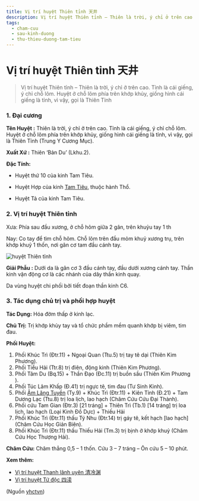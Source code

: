```yaml
---
title: Vị trí huyệt Thiên tỉnh 天井
description: Vị trí huyệt Thiên tỉnh – Thiên là trời, ý chỉ ở trên cao. Tỉnh là cái giếng, ý chỉ chỗ lõm. Huyệt ở chỗ lõm phía trên khớp khủy, giống hình cái giếng là tỉnh, vì vậy, gọi là Thiên Tỉnh 
tags:
  - cham-cuu
  - sau-kinh-duong
  - thu-thieu-duong-tam-tieu
---
```


# Vị trí huyệt Thiên tỉnh 天井 

> Vị trí huyệt Thiên tỉnh – Thiên là trời, ý chỉ ở trên cao. Tỉnh là cái giếng, ý chỉ chỗ lõm. Huyệt ở chỗ lõm phía trên khớp khủy, giống hình cái giếng là tỉnh, vì vậy, gọi là Thiên Tỉnh 

### 1. Đại cương

**Tên Huyệt :** Thiên là trời, ý chỉ ở trên cao. Tỉnh là cái giếng, ý chỉ chỗ lõm. Huyệt ở chỗ lõm phía trên khớp khủy, giống hình cái giếng là tỉnh, vì vậy, gọi là Thiên Tỉnh (Trung Y Cương Mục).

**Xuất Xứ :** Thiên ‘Bản Du’ (Lkhu.2).

**Đặc Tính:**

+ Huyệt thứ 10 của kinh Tam Tiêu.

+ Huyệt Hợp của kinh [Tam Tiêu](/yhctvn/kinh-thu-thieu-duong-tam-tieu), thuộc hành Thổ.

+ Huyệt Tả của kinh Tam Tiêu.

### 2. Vị trí huyệt Thiên tỉnh

Xưa: Phía sau đầu xương, ở chỗ hõm giữa 2 gân, trên khuỷu tay 1 th

Nay: Co tay để tìm chỗ hõm. Chỗ lõm trên đầu mỏm khuỷ xương trụ, trên khớp khuỷ 1 thốn, nơi gân cơ tam đầu cánh tay.

![huyệt Thiên tỉnh](/imgs/yhctvn/huyet-thien-tinh-300x169.jpg)

**Giải Phẫu :** Dưới da là gân cơ 3 đầu cánh tay, đầu dưới xương cánh tay. Thần kinh vận động cơ là các nhánh của dây thần kinh quay.

Da vùng huyệt chi phối bởi tiết đoạn thần kinh C6.

### 3. Tác dụng chủ trị và phối hợp huyệt

**Tác Dụng:** Hóa đờm thấp ở kinh lạc.

**Chủ Trị:** Trị khớp khủy tay và tổ chức phầm mềm quanh khớp bị viêm, tim đau.

**Phối Huyệt:**

1. Phối Khúc Trì (Đtr.11) + Ngoại Quan (Ttu.5) trị tay tê dại (Thiên Kim Phương).
2. Phối Tiểu Hải (Ttr.8) trị điên, động kinh (Thiên Kim Phương).
3. Phối Tâm Du (Bq.15) + Thần Đạo (Đc.11) trị buồn sầu (Thiên Kim Phương ).
4. Phối Túc Lâm Khấp (Đ.41) trị ngực tê, tim đau (Tư Sinh Kinh).
5. Phối [Âm Lăng Tuyền](/yhctvn/vi-tri-huyet-am-lang-tuyen-%e9%98%b4%e9%99%b5%e6%b3%89) (Ty.9) + Khúc Trì (Đtr.11) + Kiên Tỉnh (Đ.21) + Tam Dương Lạc (Ttu.8) trị loa lịch, lao hạch (Châm Cứu Cứu Đại Thành).
6. Phối cứu Tam Gian (Đtr.3) [21 tráng] + Thiên Trì (Tb.1) [14 tráng] trị loa lịch, lao hạch (Loại Kinh Đồ Dực) + Thiếu Hải
7. Phối Khúc Trì (Đtr.11) thấu Tý Nhu (Đtr.14) trị gáy tê, kết hạch [lao hạch] (Châm Cứu Học Giản Biên).
8. Phối Khúc Trì (Đtr.11) thấu Thiếu Hải (Tm.3) trị bịnh ở khớp khuỷ (Châm Cứu Học Thượng Hải).

**Châm Cứu:** Châm thẳng 0,5 – 1 thốn. Cứu 3 – 7 tráng – Ôn cứu 5 – 10 phút.

**Xem thêm:**

* [Vị trí huyệt Thanh lãnh uyên 清冷渊](/yhctvn/vi-tri-huyet-thanh-lanh-uyen-%e6%b8%85%e5%86%b7%e6%b8%8a)
* [Vị trí huyệt Tứ độc 四渎](/yhctvn/vi-tri-huyet-tu-doc-%e5%9b%9b%e6%b8%8e)

(Nguồn <a href="https://yhctvn.com/vi-tri-huyet-thien-tinh-天井/" target="_blank">yhctvn</a>)
